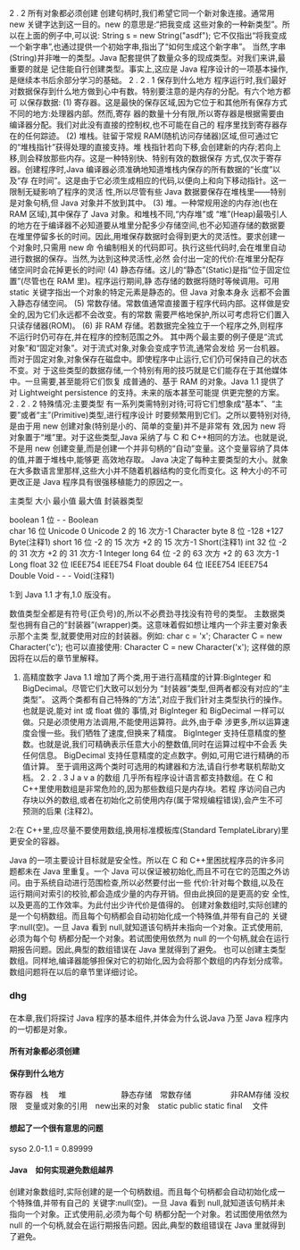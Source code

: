 2 . 2   所有对象都必须创建 
创建句柄时,我们希望它同一个新对象连接。通常用 new 关键字达到这一目的。new 的意思是:“把我变成
这些对象的一种新类型”。所以在上面的例子中,可以说: 
String s = new String("asdf"); 
它不仅指出“将我变成一个新字串”,也通过提供一个初始字串,指出了“如何生成这个新字串”。 
当然,字串(String)并非唯一的类型。Java 配套提供了数量众多的现成类型。对我们来讲,最重要的就是
记住能自行创建类型。事实上,这应是 Java 程序设计的一项基本操作,是继续本书后余部分学习的基础。 
2 . 2 . 1   保存到什么地方 
程序运行时,我们最好对数据保存到什么地方做到心中有数。特别要注意的是内存的分配。有六个地方都可
以保存数据: 
(1) 寄存器。这是最快的保存区域,因为它位于和其他所有保存方式不同的地方:处理器内部。然而,寄存
器的数量十分有限,所以寄存器是根据需要由编译器分配。我们对此没有直接的控制权,也不可能在自己的
程序里找到寄存器存在的任何踪迹。 
(2) 堆栈。驻留于常规 RAM(随机访问存储器)区域,但可通过它的“堆栈指针”获得处理的直接支持。堆
栈指针若向下移,会创建新的内存;若向上移,则会释放那些内存。这是一种特别快、特别有效的数据保存
方式,仅次于寄存器。创建程序时,Java 编译器必须准确地知道堆栈内保存的所有数据的“长度”以及“存
在时间”。这是由于它必须生成相应的代码,以便向上和向下移动指针。这一限制无疑影响了程序的灵活
性,所以尽管有些 Java 数据要保存在堆栈里——特别是对象句柄,但 Java 对象并不放到其中。 
 (3) 堆。一种常规用途的内存池(也在 RAM 区域),其中保存了 Java 对象。和堆栈不同,“内存堆”或
“堆”(Heap)最吸引人的地方在于编译器不必知道要从堆里分配多少存储空间,也不必知道存储的数据要
在堆里停留多长的时间。因此,用堆保存数据时会得到更大的灵活性。要求创建一个对象时,只需用 new 命
令编制相关的代码即可。执行这些代码时,会在堆里自动进行数据的保存。当然,为达到这种灵活性,必然
会付出一定的代价:在堆里分配存储空间时会花掉更长的时间! 
(4) 静态存储。这儿的“静态”(Static)是指“位于固定位置”(尽管也在 RAM 里)。程序运行期间,静
态存储的数据将随时等候调用。可用 static 关键字指出一个对象的特定元素是静态的。但 Java 对象本身永
远都不会置入静态存储空间。 
(5) 常数存储。常数值通常直接置于程序代码内部。这样做是安全的,因为它们永远都不会改变。有的常数
需要严格地保护,所以可考虑将它们置入只读存储器(ROM)。 
(6) 非 RAM 存储。若数据完全独立于一个程序之外,则程序不运行时仍可存在,并在程序的控制范围之外。
其中两个最主要的例子便是“流式对象”和“固定对象”。对于流式对象,对象会变成字节流,通常会发给
另一台机器。而对于固定对象,对象保存在磁盘中。即使程序中止运行,它们仍可保持自己的状态不变。对
于这些类型的数据存储,一个特别有用的技巧就是它们能存在于其他媒体中。一旦需要,甚至能将它们恢复
成普通的、基于 RAM 的对象。Java 1.1 提供了对 Lightweight persistence 的支持。未来的版本甚至可能提
供更完整的方案。 
2 . 2 . 2   特殊情况:主要类型 
有一系列类需特别对待;可将它们想象成“基本”、“主要”或者“主”(Primitive)类型,进行程序设计
时要频繁用到它们。之所以要特别对待,是由于用 new 创建对象(特别是小的、简单的变量)并不是非常有
效,因为 new 将对象置于“堆”里。对于这些类型,Java 采纳了与 C 和 C++相同的方法。也就是说,不是用
new 创建变量,而是创建一个并非句柄的“自动”变量。这个变量容纳了具体的值,并置于堆栈中,能够更
高效地存取。 
Java 决定了每种主要类型的大小。就象在大多数语言里那样,这些大小并不随着机器结构的变化而变化。这
种大小的不可更改正是 Java 程序具有很强移植能力的原因之一。 
 
主类型 大小 最小值 最大值 封装器类型 
 
boolean 1 位 - - Boolean  
char 16 位 Unicode 0 Unicode 2 的 16 次方-1 Character 
byte 8 位 -128 +127 Byte(注释1) 
short 16 位 -2 的 15 次方 +2 的 15 次方-1 Short(注释1) 
int 32 位 -2 的 31 次方 +2 的 31 次方-1 Integer 
long 64 位 -2 的 63 次方 +2 的 63 次方-1 Long 
float 32 位 IEEE754 IEEE754 Float 
double 64 位 IEEE754 IEEE754 Double 
Void - - - Void(注释1) 
 
1:到 Java 1.1 才有,1.0 版没有。 
 
数值类型全都是有符号(正负号)的,所以不必费劲寻找没有符号的类型。 
主数据类型也拥有自己的“封装器”(wrapper)类。这意味着假如想让堆内一个非主要对象表示那个主类
型,就要使用对应的封装器。例如: 
char c = 'x'; 
Character C = new Character('c'); 
也可以直接使用: 
Character C = new Character('x'); 
这样做的原因将在以后的章节里解释。 
 
1. 高精度数字 
Java 1.1 增加了两个类,用于进行高精度的计算:BigInteger 和 BigDecimal。尽管它们大致可以划分为
“封装器”类型,但两者都没有对应的“主类型”。 
 这两个类都有自己特殊的“方法”,对应于我们针对主类型执行的操作。也就是说,能对 int 或 float 做的
事情,对 BigInteger 和 BigDecimal 一样可以做。只是必须使用方法调用,不能使用运算符。此外,由于牵
涉更多,所以运算速度会慢一些。我们牺牲了速度,但换来了精度。 
BigInteger 支持任意精度的整数。也就是说,我们可精确表示任意大小的整数值,同时在运算过程中不会丢
失任何信息。 
BigDecimal 支持任意精度的定点数字。例如,可用它进行精确的币值计算。 
至于调用这两个类时可选用的构建器和方法,请自行参考联机帮助文档。 
2 . 2 . 3   J a v a 的数组 
几乎所有程序设计语言都支持数组。在 C 和 C++里使用数组是非常危险的,因为那些数组只是内存块。若程
序访问自己内存块以外的数组,或者在初始化之前使用内存(属于常规编程错误),会产生不可预测的后果
(注释2)。 
 
2:在 C++里,应尽量不要使用数组,换用标准模板库(Standard TemplateLibrary)里更安全的容器。 
 
Java 的一项主要设计目标就是安全性。所以在 C 和 C++里困扰程序员的许多问题都未在 Java 里重复。一个
Java 可以保证被初始化,而且不可在它的范围之外访问。由于系统自动进行范围检查,所以必然要付出一些
代价:针对每个数组,以及在运行期间对索引的校验,都会造成少量的内存开销。但由此换回的是更高的安
全性,以及更高的工作效率。为此付出少许代价是值得的。 
创建对象数组时,实际创建的是一个句柄数组。而且每个句柄都会自动初始化成一个特殊值,并带有自己的
关键字:null(空)。一旦 Java 看到 null,就知道该句柄并未指向一个对象。正式使用前,必须为每个句
柄都分配一个对象。若试图使用依然为 null 的一个句柄,就会在运行期报告问题。因此,典型的数组错误在
Java 里就得到了避免。 
也可以创建主类型数组。同样地,编译器能够担保对它的初始化,因为会将那个数组的内存划分成零。 
数组问题将在以后的章节里详细讨论。


### dhg

####  
在本章,我们将探讨 Java 程序的基本组件,并体会为什么说Java 乃至 Java 程序内的一切都是对象。

#### 所有对象都必须创建 

####  保存到什么地方
寄存器　栈　								堆　　　　　　　静态存储　常数存储　　　　　非RAM存储
没权限　变量或对象的引用　new出来的对象　static           public static final　 文件

#### 想起了一个很有意思的问题
syso 2.0-1.1 = 0.89999

#### Java　如何实现避免数组越界
创建对象数组时,实际创建的是一个句柄数组。而且每个句柄都会自动初始化成一个特殊值,并带有自己的
关键字:null(空)。一旦 Java 看到 null,就知道该句柄并未指向一个对象。正式使用前,必须为每个句
柄都分配一个对象。若试图使用依然为 null 的一个句柄,就会在运行期报告问题。因此,典型的数组错误在
Java 里就得到了避免。 

